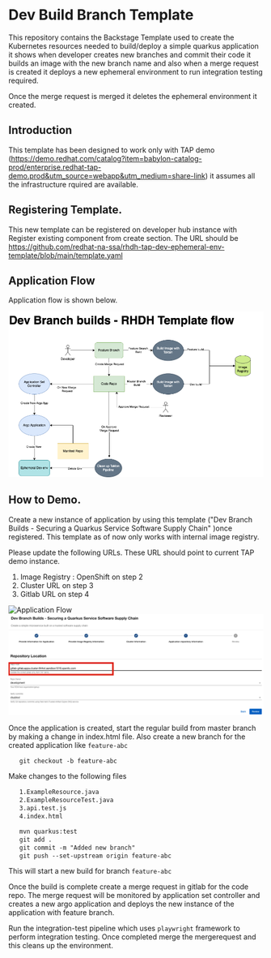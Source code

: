 # Dev Build Branch Template

This repository contains the Backstage Template used to create the Kubernetes resources needed to build/deploy a simple quarkus application it shows when developer creates new branches and commit their code it builds an image with the new branch name and also when a merge request is created it deploys a new ephemeral environment to run integration testing required.

Once the merge request is merged it deletes the ephemeral environment it created.

## Introduction

This template has been designed to work only with TAP demo (https://demo.redhat.com/catalog?item=babylon-catalog-prod/enterprise.redhat-tap-demo.prod&utm_source=webapp&utm_medium=share-link) it assumes all the infrastructure rquired are available.

## Registering Template.

This new template can be registered on developer hub instance with Register existing component from create section. The URL should be https://github.com/redhat-na-ssa/rhdh-tap-dev-ephemeral-env-template/blob/main/template.yaml

## Application Flow

Application flow is shown below.

![Application Flow](assets/DevbuildBranches.png)

## How to Demo.

Create a new instance of application by using this template ("Dev Branch Builds - Securing a Quarkus Service Software Supply Chain" )once registered. This template as of now only works with internal image registry.

Please update the following URLs. These URL should point to current TAP demo instance.

1) Image Registry : OpenShift on step 2
2) Cluster URL on step 3
3) Gitlab URL on step 4

![Application Flow](assets/cluster-url-update.png.png)
![Application Flow](assets/gitlab-url-update.png)

Once the application is created, start the regular build from master branch by making a change in index.html file. Also create a new branch for the created application like `feature-abc`

``` 
   git checkout -b feature-abc
```   

   
   Make changes to the following files

```
   1.ExampleResource.java
   2.ExampleResourceTest.java
   3.api.test.js
   4.index.html
```   

```
   mvn quarkus:test
   git add .
   git commit -m "Added new branch"
   git push --set-upstream origin feature-abc 
```

This will start a new build for branch `feature-abc`

Once the build is complete create a merge request in gitlab for the code repo. The merge request will be monitored by application set controller and creates a new argo application and deploys the new instance of the application with feature branch.

Run the integration-test pipeline which uses `playwright` framework to perform integration testing. Once completed merge the mergerequest and this cleans up the environment.